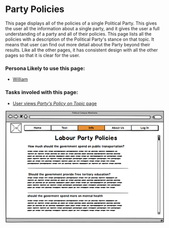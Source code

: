 # Party Policies

This page displays all of the policies of a single Political Party. This gives the user all the information about a single party, and it gives the user a full understanding of a party and all of their policies. This page lists all the policies with a description of the Political Party's stance on that topic. It means that user can find out more detail about the Party beyond their results. Like all the other pages, it has consistent design with all the other pages so that it is clear for the user. 

### Persona Likely to use this page:
- [William](Personas/William.md)<br>

### Tasks involed with this page:
- [User views *Party's Policy on Topic* page](Scenarios/SinglePartyPolicies.md)<br>

![alt text](Designs/Prototype_Design/Party_Policies_Page.png "Party Policies Page")